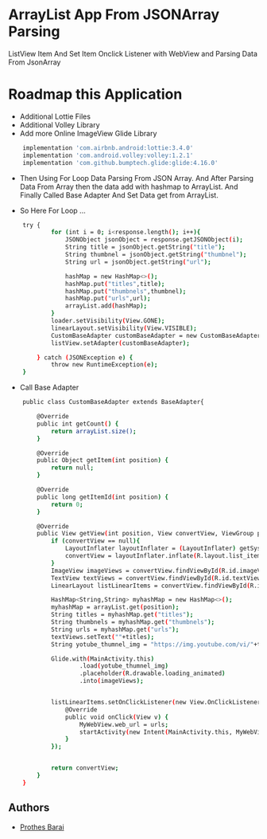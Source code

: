 
# ArrayList App From JSONArray Parsing

ListView Item And Set Item Onclick Listener with WebView and Parsing Data From JsonArray


# Roadmap this Application

- Additional Lottie Files
- Additional Volley Library
- Add more Online ImageView Glide Library


```bash
    implementation 'com.airbnb.android:lottie:3.4.0'
    implementation 'com.android.volley:volley:1.2.1'
    implementation 'com.github.bumptech.glide:glide:4.16.0'
```

- Then Using For Loop Data Parsing From JSON Array. And After Parsing Data From Array then the data add with hashmap to ArrayList. And Finally Called Base Adapter And Set Data get from ArrayList.

- So Here For Loop ...

```bash
    try {
            for (int i = 0; i<response.length(); i++){
                JSONObject jsonObject = response.getJSONObject(i);
                String title = jsonObject.getString("title");
                String thumbnel = jsonObject.getString("thumbnel");
                String url = jsonObject.getString("url");

                hashMap = new HashMap<>();
                hashMap.put("titles",title);
                hashMap.put("thumbnels",thumbnel);
                hashMap.put("urls",url);
                arrayList.add(hashMap);
            }
            loader.setVisibility(View.GONE);
            linearLayout.setVisibility(View.VISIBLE);
            CustomBaseAdapter customBaseAdapter = new CustomBaseAdapter();
            listView.setAdapter(customBaseAdapter);

        } catch (JSONException e) {
            throw new RuntimeException(e);
    }
```

- Call Base Adapter
```bash
    public class CustomBaseAdapter extends BaseAdapter{

        @Override
        public int getCount() {
            return arrayList.size();
        }

        @Override
        public Object getItem(int position) {
            return null;
        }

        @Override
        public long getItemId(int position) {
            return 0;
        }

        @Override
        public View getView(int position, View convertView, ViewGroup parent) {
            if (convertView == null){
                LayoutInflater layoutInflater = (LayoutInflater) getSystemService(Context.LAYOUT_INFLATER_SERVICE);
                convertView = layoutInflater.inflate(R.layout.list_item_design_layout,parent,false);
            }
            ImageView imageViews = convertView.findViewById(R.id.imageViewItems);
            TextView textViews = convertView.findViewById(R.id.textViewItems);
            LinearLayout listLinearItems = convertView.findViewById(R.id.listLinearItems);

            HashMap<String,String> myhashMap = new HashMap<>();
            myhashMap = arrayList.get(position);
            String titles = myhashMap.get("titles");
            String thumbnels = myhashMap.get("thumbnels");
            String urls = myhashMap.get("urls");
            textViews.setText(""+titles);
            String yotube_thumnel_img = "https://img.youtube.com/vi/"+thumbnels+"/1.jpg";

            Glide.with(MainActivity.this)
                    .load(yotube_thumnel_img)
                    .placeholder(R.drawable.loading_animated)
                    .into(imageViews);


            listLinearItems.setOnClickListener(new View.OnClickListener() {
                @Override
                public void onClick(View v) {
                    MyWebView.web_url = urls;
                    startActivity(new Intent(MainActivity.this, MyWebView.class));
                }
            });


            return convertView;
        }
    }
```
## Authors

- [Prothes Barai](https://prothes-asp.github.io/prothes/)

